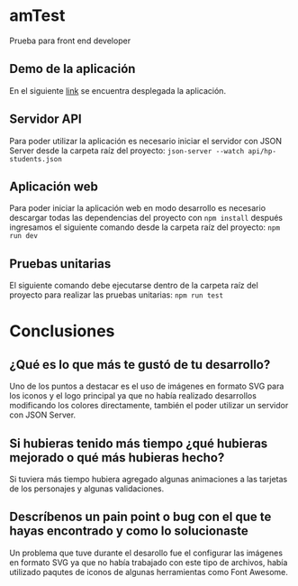 # amTest

Prueba para front end developer

## Demo de la aplicación

En el siguiente [link][app] se encuentra desplegada la aplicación.

[app]:[https://competent-hugle-8df6ec.netlify.app/]

## Servidor API

Para poder utilizar la aplicación es necesario iniciar el servidor con JSON Server desde la carpeta raíz del proyecto:
`json-server --watch api/hp-students.json`

## Aplicación web

Para poder iniciar la aplicación web en modo desarrollo es necesario descargar todas las dependencias del proyecto con `npm install` después ingresamos el siguiente comando desde la carpeta raíz del proyecto:
`npm run dev`

## Pruebas unitarias

El siguiente comando debe ejecutarse dentro de la carpeta raíz del proyecto para realizar las pruebas unitarias:
`npm run test`

# Conclusiones
## ¿Qué es lo que más te gustó de tu desarrollo?
Uno de los puntos a destacar es el uso de imágenes en formato SVG para los iconos y el logo principal ya que no había realizado desarrollos modificando los colores directamente, también el poder utilizar un servidor con JSON Server.

## Si hubieras tenido más tiempo ¿qué hubieras mejorado o qué más hubieras hecho?
Si tuviera más tiempo hubiera agregado algunas animaciones a las tarjetas de los personajes y algunas validaciones.

## Descríbenos un pain point o bug con el que te hayas encontrado y como lo solucionaste
Un problema que tuve durante el desarollo fue el configurar las imágenes en formato SVG ya que no había trabajado con este tipo de archivos, había utilizado paqutes de iconos de algunas herramientas como Font Awesome.